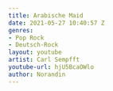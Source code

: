 ```yaml
---
title: Arabische Maid
date: 2021-05-27 10:40:57 Z
genres:
- Pop Rock
- Deutsch-Rock
layout: youtube
artist: Carl Sempfft
youtube-url: hjU5BcaOWlo
author: Norandin
---
```


